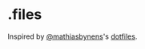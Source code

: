 # .files
Inspired by [@mathiasbynens](https://github.com/mathiasbynens)'s [dotfiles](https://github.com/mathiasbynens/dotfiles).
